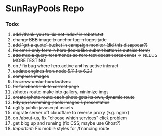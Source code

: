 # SunRayPools Repo

### Todo:

1. ~~add /thank-you to 'do not index' in robots.txt~~
2. ~~change BBB image to anchor tag in logos.jade~~
3. ~~add 'get a quote' bucket in campaign monitor (did this disappear?)~~
4. ~~fix email-only form in hero (looks like submit button is outside form)~~
5. ~~add media query for iPhones so hero text doesn't break lines~~ => NEEDS MORE TESTING!
6. ~~on / fix bug where hero.active and hs.active interact~~
7. ~~update engines from node 5.11.1 to 6.2.1~~
8. ~~compress images~~
9. ~~fix arrow under hero buttons~~
10. ~~fix facebook link to correct page~~
11. ~~/photos route: make into gallery, minimize imgs~~
12. ~~create /photo route: each photo gets its own, dynamic route~~
13. ~~tidy up /swimming-pools images & presentation~~
14. uglify public javascript assets
15. migrate server off cloudflare to reverse proxy (e.g. nginx)
16. on /about-us, fix "choose which services" click problem
17. get blog up and running (fix CSS; maybe use Ghost?)
18. *Important:* Fix mobile styles for /financing route
